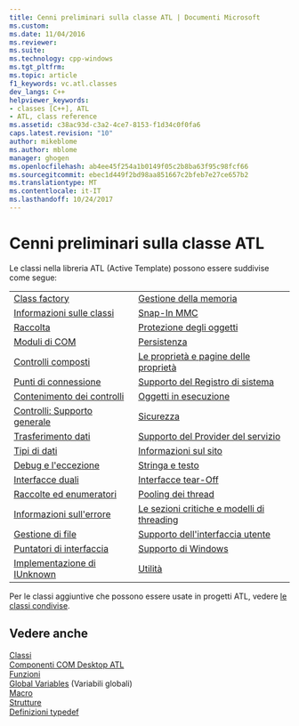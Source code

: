 ```yaml
---
title: Cenni preliminari sulla classe ATL | Documenti Microsoft
ms.custom: 
ms.date: 11/04/2016
ms.reviewer: 
ms.suite: 
ms.technology: cpp-windows
ms.tgt_pltfrm: 
ms.topic: article
f1_keywords: vc.atl.classes
dev_langs: C++
helpviewer_keywords:
- classes [C++], ATL
- ATL, class reference
ms.assetid: c38ac93d-c3a2-4ce7-8153-f1d34c0f0fa6
caps.latest.revision: "10"
author: mikeblome
ms.author: mblome
manager: ghogen
ms.openlocfilehash: ab4ee45f254a1b0149f05c2b8ba63f95c98fcf66
ms.sourcegitcommit: ebec1d449f2bd98aa851667c2bfeb7e27ce657b2
ms.translationtype: MT
ms.contentlocale: it-IT
ms.lasthandoff: 10/24/2017
---
```

# <a name="atl-class-overview"></a>Cenni preliminari sulla classe ATL
Le classi nella libreria ATL (Active Template) possono essere suddivise come segue:  
  
|||  
|-|-|  
|[Class factory](../atl/class-factories-classes.md)|[Gestione della memoria](../atl/memory-management-classes.md)|  
|[Informazioni sulle classi](../atl/class-information-classes.md)|[Snap-In MMC](../atl/mmc-snap-in-classes.md)|  
|[Raccolta](../atl/collection-classes.md)|[Protezione degli oggetti](../atl/object-safety-classes.md)|  
|[Moduli di COM](../atl/com-modules-classes.md)|[Persistenza](../atl/persistence-classes.md)|  
|[Controlli composti](../atl/composite-controls-classes.md)|[Le proprietà e pagine delle proprietà](../atl/properties-and-property-pages-classes.md)|  
|[Punti di connessione](../atl/connection-points-classes.md)|[Supporto del Registro di sistema](../atl/registry-support-classes.md)|  
|[Contenimento dei controlli](../atl/control-containment-classes.md)|[Oggetti in esecuzione](../atl/running-objects-classes.md)|  
|[Controlli: Supporto generale](../atl/controls-general-support-classes.md)|[Sicurezza](../atl/security-classes.md)|  
|[Trasferimento dati](../atl/data-transfer-classes.md)|[Supporto del Provider del servizio](../atl/service-provider-support-classes.md)|  
|[Tipi di dati](../atl/data-types-classes.md)|[Informazioni sul sito](../atl/site-information-classes.md)|  
|[Debug e l'eccezione](../atl/debugging-and-exceptions-classes.md)|[Stringa e testo](../atl/string-and-text-classes.md)|  
|[Interfacce duali](../atl/dual-interfaces-classes.md)|[Interfacce tear-Off](../atl/tear-off-interfaces-classes.md)|  
|[Raccolte ed enumeratori](../atl/enumerators-and-collections-classes.md)|[Pooling dei thread](../atl/thread-pooling-classes.md)|  
|[Informazioni sull'errore](../atl/error-information-classes.md)|[Le sezioni critiche e modelli di threading](../atl/threading-models-and-critical-sections-classes.md)|  
|[Gestione di file](../atl/file-handling-classes.md)|[Supporto dell'interfaccia utente](../atl/ui-support-classes.md)|  
|[Puntatori di interfaccia](../atl/interface-pointers-classes.md)|[Supporto di Windows](../atl/windows-support-classes.md)|  
|[Implementazione di IUnknown](../atl/iunknown-implementation-classes.md)|[Utilità](../atl/utility-classes.md)|  
  
 Per le classi aggiuntive che possono essere usate in progetti ATL, vedere [le classi condivise](../atl-mfc-shared/atl-mfc-shared-classes.md).  
  
## <a name="see-also"></a>Vedere anche  
 [Classi](../atl/reference/atl-classes.md)   
 [Componenti COM Desktop ATL](../atl/atl-com-desktop-components.md)   
 [Funzioni](../atl/reference/atl-functions.md)   
 [Global Variables](../atl/reference/atl-global-variables.md)  (Variabili globali)  
 [Macro](../atl/reference/atl-macros.md)   
 [Strutture](../atl/reference/atl-structures.md)   
 [Definizioni typedef](../atl/reference/atl-typedefs.md)

